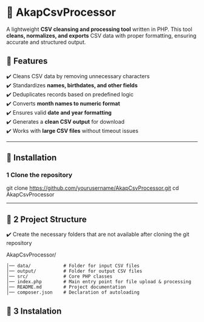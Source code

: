 # 📂 AkapCsvProcessor

A lightweight **CSV cleansing and processing tool** written in PHP. This tool **cleans, normalizes, and exports** CSV data with proper formatting, ensuring accurate and structured output.

## 🚀 Features
✔️ Cleans CSV data by removing unnecessary characters  
✔️ Standardizes **names, birthdates, and other fields**  
✔️ Deduplicates records based on predefined logic  
✔️ Converts **month names to numeric format**  
✔️ Ensures valid **date and year formatting**  
✔️ Generates a **clean CSV output** for download  
✔️ Works with **large CSV files** without timeout issues  

---

## 📌 **Installation**
### **1 Clone the repository**

git clone https://github.com/yourusername/AkapCsvProcessor.git
cd AkapCsvProcessor

---

## 📌 **2 Project Structure**
✔️ Create the necessary folders that are not available after cloning the git repository


AkapCsvProcessor/

    │── data/            # Folder for input CSV files
    │── output/          # Folder for output CSV files
    │── src/             # Core PHP classes
    │── index.php        # Main entry point for file upload & processing
    │── README.md        # Project documentation
    │── composer.json    # Declaration of autoloading



## 📌 **3 Instalation**

